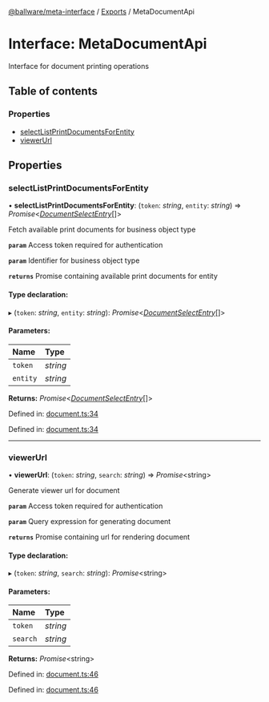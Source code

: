 [@ballware/meta-interface](../README.md) / [Exports](../modules.md) / MetaDocumentApi

# Interface: MetaDocumentApi

Interface for document printing operations

## Table of contents

### Properties

- [selectListPrintDocumentsForEntity](metadocumentapi.md#selectlistprintdocumentsforentity)
- [viewerUrl](metadocumentapi.md#viewerurl)

## Properties

### selectListPrintDocumentsForEntity

• **selectListPrintDocumentsForEntity**: (`token`: *string*, `entity`: *string*) => *Promise*<[*DocumentSelectEntry*](documentselectentry.md)[]\>

Fetch available print documents for business object type

**`param`** Access token required for authentication

**`param`** Identifier for business object type

**`returns`** Promise containing available print documents for entity

#### Type declaration:

▸ (`token`: *string*, `entity`: *string*): *Promise*<[*DocumentSelectEntry*](documentselectentry.md)[]\>

#### Parameters:

Name | Type |
:------ | :------ |
`token` | *string* |
`entity` | *string* |

**Returns:** *Promise*<[*DocumentSelectEntry*](documentselectentry.md)[]\>

Defined in: [document.ts:34](https://github.com/ballware/ballware-client/blob/e25f4ba/packages/meta-interface/src/document.ts#L34)

Defined in: [document.ts:34](https://github.com/ballware/ballware-client/blob/e25f4ba/packages/meta-interface/src/document.ts#L34)

___

### viewerUrl

• **viewerUrl**: (`token`: *string*, `search`: *string*) => *Promise*<string\>

Generate viewer url for document

**`param`** Access token required for authentication

**`param`** Query expression for generating document

**`returns`** Promise containing url for rendering document

#### Type declaration:

▸ (`token`: *string*, `search`: *string*): *Promise*<string\>

#### Parameters:

Name | Type |
:------ | :------ |
`token` | *string* |
`search` | *string* |

**Returns:** *Promise*<string\>

Defined in: [document.ts:46](https://github.com/ballware/ballware-client/blob/e25f4ba/packages/meta-interface/src/document.ts#L46)

Defined in: [document.ts:46](https://github.com/ballware/ballware-client/blob/e25f4ba/packages/meta-interface/src/document.ts#L46)
